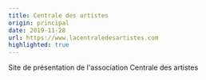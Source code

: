 ```yaml
---
title: Centrale des artistes
origin: principal
date: 2019-11-28
url: https://www.lacentraledesartistes.com
highlighted: true
---
```


Site de présentation de l'association Centrale des artistes

<!--more-->
